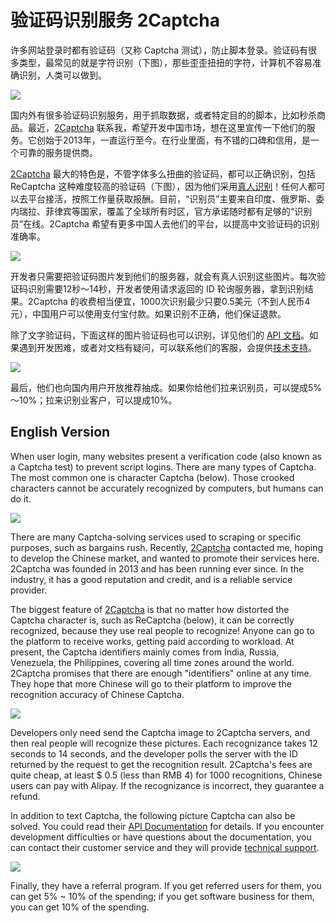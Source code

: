 # 验证码识别服务 2Captcha

许多网站登录时都有验证码（又称 Captcha 测试），防止脚本登录。验证码有很多类型，最常见的就是字符识别（下图），那些歪歪扭扭的字符，计算机不容易准确识别，人类可以做到。

![](https://www.wangbase.com/blogimg/asset/201912/bg2019123001.jpg)

国内外有很多验证码识别服务，用于抓取数据，或者特定目的的脚本，比如秒杀商品。最近，[2Captcha](http://2captcha.com/) 联系我，希望开发中国市场，想在这里宣传一下他们的服务。它创始于2013年，一直运行至今。在行业里面，有不错的口碑和信用，是一个可靠的服务提供商。

[2Captcha](http://2captcha.com/)  最大的特色是，不管字体多么扭曲的验证码，都可以正确识别，包括 ReCaptcha 这种难度较高的验证码（下图），因为他们采用[真人识别](https://2captcha.com/make-money-online)！任何人都可以去平台接活，按照工作量获取报酬。目前，“识别员”主要来自印度、俄罗斯、委内瑞拉、菲律宾等国家，覆盖了全球所有时区，官方承诺随时都有足够的“识别员”在线。2Captcha 希望有更多中国人去他们的平台，以提高中文验证码的识别准确率。

![](https://www.wangbase.com/blogimg/asset/201912/bg2019123002.jpg) 

开发者只需要把验证码图片发到他们的服务器，就会有真人识别这些图片。每次验证码识别需要12秒～14秒，开发者使用请求返回的 ID 轮询服务器，拿到识别结果。2Captcha 的收费相当便宜，1000次识别最少只要0.5美元（不到人民币4元），中国用户可以使用支付宝付款。如果识别不正确，他们保证退款。

除了文字验证码，下面这样的图片验证码也可以识别，详见他们的 [API 文档](https://2captcha.com/2captcha-api)。如果遇到开发困难，或者对文档有疑问，可以联系他们的客服，会提供[技术支持](https://2captcha.com/for-customer)。

![](https://www.wangbase.com/blogimg/asset/201912/bg2019123005.jpg)

最后，他们也向国内用户开放推荐抽成。如果你给他们拉来识别员，可以提成5%～10%；拉来识别业客户，可以提成10%。

## English Version

When user login, many websites present a verification code (also known as a Captcha test) to prevent script logins. There are many types of Captcha. The most common one is character Captcha (below). Those crooked characters cannot be accurately recognized by computers, but humans can do it.

![](https://www.wangbase.com/blogimg/asset/201912/bg2019123001.jpg)

There are many Captcha-solving services used to scraping or specific purposes, such as bargains rush. Recently, [2Captcha](http://2captcha.com/) contacted me, hoping to develop the Chinese market, and wanted to promote their services here. 2Captcha  was founded in 2013 and has been running ever since. In the industry, it has a good reputation and credit, and is a reliable service provider.

The biggest feature of [2Captcha](http://2captcha.com/) is that no matter how distorted the Captcha character is, such as ReCaptcha (below), it can be correctly recognized, because they use real people to recognize! Anyone can go to the platform to receive works, getting paid according to workload. At present, the Captcha identifiers mainly comes from India, Russia, Venezuela, the Philippines, covering all time zones around the world. 2Captcha promises that there are enough "identifiers" online at any time. They hope that more Chinese will go to their platform to improve the recognition accuracy of Chinese Captcha.

![](https://www.wangbase.com/blogimg/asset/201912/bg2019123002.jpg) 

Developers only need send the Captcha image to 2Captcha servers, and then real people will recognize these pictures. Each recognizance takes 12 seconds to 14 seconds, and the developer polls the server with the ID returned by the request to get the recognition result. 2Captcha's fees are quite cheap, at least $ 0.5 (less than RMB 4) for 1000 recognitions, Chinese users can pay with Alipay. If the recognizance is incorrect, they guarantee a refund.

In addition to text Captcha, the following picture Captcha can also be solved. You could read their [API Documentation](https://2captcha.com/2captcha-api) for details. If you encounter development difficulties or have questions about the documentation, you can contact their customer service and they will provide  [technical support](https://2captcha.com/for-customer).

![](https://www.wangbase.com/blogimg/asset/201912/bg2019123005.jpg)

Finally, they have a referral program. If you get referred users for them, you can get 5% ~ 10% of the spending; if you get software business for them, you can get 10% of the spending.

